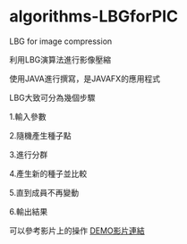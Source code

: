 # algorithms-LBGforPIC
<p> LBG for image compression </p>
<p> 利用LBG演算法進行影像壓縮 </p>
<p> 使用JAVA進行撰寫，是JAVAFX的應用程式 </p>

<p> LBG大致可分為幾個步驟 </p>
<p> 1.輸入參數 </p>
<p> 2.隨機產生種子點 </p>
<p> 3.進行分群 </p>
<p> 4.產生新的種子並比較 </p>
<p> 5.直到成員不再變動 </p>
<p> 6.輸出結果 </p>

<p> 可以參考影片上的操作 <a href="https://youtu.be/zEt23z9TRNQ">DEMO影片連結</a> </p>
